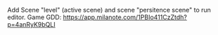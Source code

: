 Add Scene "level" (active scene) and scene "persitence scene" to run editor.
Game GDD: https://app.milanote.com/1PBIo411CzZtdh?p=4anRyK9bQLI
